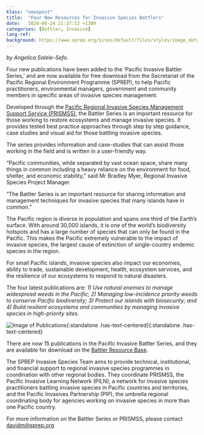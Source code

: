 ```yaml
---
klass: "newspost"
title:  "Four New Resources for Invasive Species Battlers"
date:   2020-08-24 21:37:12 +1300
categories: [Battler, Invasive]
lang-ref:
background: https://www.sprep.org/sites/default/files/styles/image_detai_670_400_/public/images/news/Battler%20Series_New%20Pubs.jpg?itok=uLLJpz23/600x300
---
```

*by Angelica Salele-Sefo.*

Four new publications have been added to the ‘Pacific Invasive Battler Series,’ and are now available for free download from the Secretariat of the Pacific Regional Environment Programme (SPREP), to help Pacific practitioners, environmental managers, government and community members in specific areas of invasive species management.

Developed through the [Pacific Regional Invasive Species Management Support Service (PRISMSS)](https://www.sprep.org/invasive-species-management-in-the-pacific/prismss), the Battler Series is an important resource for those working to restore ecosystems and manage invasive species. It provides tested best practice approaches through step by step guidance, case studies and visual aid for those battling invasive species. 

The series provides information and case-studies that can assist those working in the field and is written in a user-friendly way.

“Pacific communities, while separated by vast ocean space, share many things in common including a heavy reliance on the environment for food, shelter, and economic stability,” said Mr Bradley Myer, Regional Invasive Species Project Manager.

“The Battler Series is an important resource for sharing information and management techniques for invasive species that many islands have in common.”

The Pacific region is diverse in population and spans one third of the Earth’s surface. With around 30,000 islands, it is one of the world’s biodiversity hotspots and has a large number of species that can only be found in the Pacific. This makes the Pacific extremely vulnerable to the impact of invasive species, the largest cause of extinction of single-country endemic species in the region.

For small Pacific islands, invasive species also impact our economies, ability to trade, sustainable development, health, ecosystem services, and the resilience of our ecosystems to respond to natural disasters.

The four latest publications are: *1) Use natural enemies to manage widespread weeds in the Pacific; 2) Managing low-incidence priority weeds to conserve Pacific biodiversity; 3) Protect our islands with biosecurity; and 4) Build resilient ecosystems and communities by managing invasive species in high-priority sites.*

![Image of Publications<code>{:standalone .has-text-centered}</code>](https://www.sprep.org/sites/default/files/users/angelicas/Protect%20Our%20Islands_Battler%20Series.jpg){:standalone .has-text-centered}

There are now 15 publications in the Pacific Invasive Battler Series, and they are available for download on the [Battler Resource Base](https://piln.sprep.org/).

The SPREP Invasive Species Team aims to provide technical, institutional, and financial support to regional invasive species programmes in coordination with other regional bodies. They coordinate PRISMSS, the Pacific Invasive Learning Network (PILN), a network for invasive species practitioners battling invasive species in Pacific countries and territories, and the Pacific Invasives Partnership (PIP), the umbrella regional coordinating body for agencies working on invasive species in more than one Pacific country.

For more information on the Battler Series or PRISMSS, please contact [davidm@sprep.org](davidm@sprep.org) 
